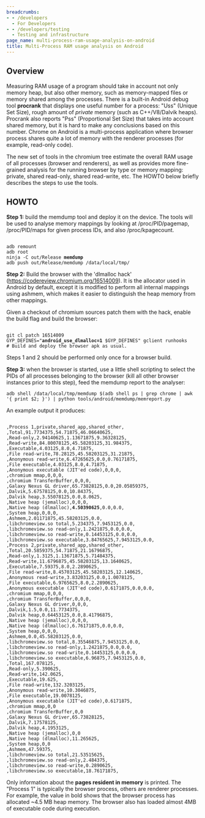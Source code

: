```yaml
---
breadcrumbs:
- - /developers
  - For Developers
- - /developers/testing
  - Testing and infrastructure
page_name: multi-process-ram-usage-analysis-on-android
title: Multi-Process RAM usage analysis on Android
---
```


## Overview

Measuring RAM usage of a program should take in account not only memory heap,
but also other memory, such as memory-mapped files or memory shared among the
processes. There is a built-in Android debug tool **procrank** that displays one
useful number for a process: "Uss" (Unique Set Size), rough amount of *private*
memory (such as C++/V8/Dalvik heaps). Procrank also reports "Pss" (Proportional
Set Size) that takes into account shared memory, but it is hard to make any
conclusions based on this number. Chrome on Android is a multi-process
application where browser process shares quite a lot of memory with the renderer
processes (for example, read-only code).

The new set of tools in the chromium tree estimate the overall RAM usage of all
processes (browser and renderers), as well as provides more fine-grained
analysis for the running browser by type or memory mapping: private, shared
read-only, shared read-write, etc. The HOWTO below briefly describes the steps
to use the tools.

## HOWTO

**Step 1:** build the memdump tool and deploy it on the device. The tools will
be used to analyse memory mappings by looking at /proc/PID/pagemap,
/proc/PID/maps for given process IDs, and also /proc/kpagecount.

<pre><code>
adb remount
adb root
ninja -C out/Release <b>memdump</b>
adb push out/Release/memdump /data/local/tmp/
</code></pre>

**Step 2:** Build the browser with the 'dlmalloc hack'
(<https://codereview.chromium.org/16514009>). It is the allocator used in
Android by default, except it is modified to perform all internal mappings using
ashmem, which makes it easier to distinguish the heap memory from other
mappings.

Given a checkout of chromium sources patch them with the hack, enable the build
flag and build the browser:

<pre><code>
git cl patch 16514009
GYP_DEFINES="<b>android_use_dlmalloc=1</b> $GYP_DEFINES" gclient runhooks
# Build and deploy the browser apk as usual.
</code></pre>

Steps 1 and 2 should be performed only once for a browser build.

**Step 3:** when the browser is started, use a little shell scripting to select
the PIDs of all processes belonging to the browser (kill all other browser
instances prior to this step), feed the memdump report to the analyser:

```none
adb shell /data/local/tmp/memdump $(adb shell ps | grep chrome | awk '{ print $2; }') | python tools/android/memdump/memreport.py
```

An example output it produces:

<pre><code>
,Process 1,private,shared_app,shared_other,
,Total,91.7734375,54.71875,46.06640625,
,Read-only,2.94140625,1.13671875,9.36328125,
,Read-write,84.80078125,45.58203125,31.984375,
,Executable,4.03125,8.0,4.71875,
,File read-write,78.28125,45.58203125,31.21875,
,Anonymous read-write,6.47265625,0.0,0.76171875,
,File executable,4.03125,8.0,4.71875,
,Anonymous executable (JIT'ed code),0,0,0,
,chromium mmap,0,0,0,
,chromium TransferBuffer,0,0,0,
,Galaxy Nexus GL driver,65.73828125,0.0,20.05859375,
,Dalvik,5.67578125,0.0,10.84375,
,Dalvik heap,3.55078125,0.0,8.0625,
,Native heap (jemalloc),0,0,0,
,Native heap (dlmalloc),<b>4.50390625</b>,0.0,0.0,
,System heap,0,0,0,
,Ashmem,2.01171875,45.58203125,0.0,
,libchromeview.so total,5.234375,7.9453125,0.0,
,libchromeview.so read-only,1.2421875,0.0,0.0,
,libchromeview.so read-write,0.14453125,0.0,0.0,
,libchromeview.so executable,3.84765625,7.9453125,0.0,
,Process 2,private,shared_app,shared_other,
,Total,20.5859375,54.71875,21.16796875,
,Read-only,1.3125,1.13671875,5.71484375,
,Read-write,11.6796875,45.58203125,13.1640625,
,Executable,7.59375,8.0,2.2890625,
,File read-write,8.45703125,45.58203125,12.140625,
,Anonymous read-write,3.83203125,0.0,1.0078125,
,File executable,6.9765625,8.0,2.2890625,
,Anonymous executable (JIT'ed code),0.6171875,0.0,0.0,
,chromium mmap,0,0,0,
,chromium TransferBuffer,0,0,0,
,Galaxy Nexus GL driver,0,0,0,
,Dalvik,1.5,0.0,11.7734375,
,Dalvik heap,0.64453125,0.0,8.41796875,
,Native heap (jemalloc),0,0,0,
,Native heap (dlmalloc),6.76171875,0.0,0.0,
,System heap,0,0,0,
,Ashmem,0.0,45.58203125,0.0,
,libchromeview.so total,8.35546875,7.9453125,0.0,
,libchromeview.so read-only,1.2421875,0.0,0.0,
,libchromeview.so read-write,0.14453125,0.0,0.0,
,libchromeview.so executable,6.96875,7.9453125,0.0,
,Total,167.078125,
,Read-only,5.390625,
,Read-write,142.0625,
,Executable,19.625,
,File read-write,132.3203125,
,Anonymous read-write,10.3046875,
,File executable,19.0078125,
,Anonymous executable (JIT'ed code),0.6171875,
,chromium mmap,0,0
,chromium TransferBuffer,0,0
,Galaxy Nexus GL driver,65.73828125,
,Dalvik,7.17578125,
,Dalvik heap,4.1953125,
,Native heap (jemalloc),0,0
,Native heap (dlmalloc),11.265625,
,System heap,0,0
,Ashmem,47.59375,
,libchromeview.so total,21.53515625,
,libchromeview.so read-only,2.484375,
,libchromeview.so read-write,0.2890625,
,libchromeview.so executable,18.76171875,
</code></pre>

Only information about the **pages resident in memory** is printed. The "Process
1" is typically the browser process, others are renderer processes. For example,
the value in bold shows that the browser process has allocated ~4.5 MB heap
memory. The browser also has loaded almost 4MB of executable code during
execution.